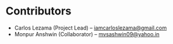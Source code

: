 # Contributors

- Carlos Lezama (Project Lead) – iamcarloslezama@gmail.com
- Monpur Anshwin (Collaborator) – mvsashwin09@yahoo.in
